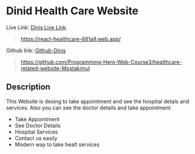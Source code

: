 # Dinid Health Care Website

Live Link: [Dinis Live Link](https://react-healthcare-681a9.web.app/).
> https://react-healthcare-681a9.web.app/

Github link: [Github-Dinis](https://github.com/Programming-Hero-Web-Course3/healthcare-related-website-Mostakimul)
> https://github.com/Programming-Hero-Web-Course3/healthcare-related-website-Mostakimul
## Description

This Website is desing to take appointment and see the hospital detals and services. Also you can see the doctor details and take appointment.

- Take Appointment
- See Doctor Details
- Hospital Services
- Contact us easily
- Modern way to take healt services